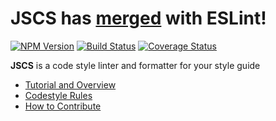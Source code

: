 # JSCS has [merged](https://medium.com/@markelog/jscs-end-of-the-line-bc9bf0b3fdb2#.x0o1xqkk9) with ESLint!

[![NPM Version](https://img.shields.io/npm/v/jscs.svg?style=flat)](https://www.npmjs.com/package/jscs)
[![Build Status](https://travis-ci.org/jscs-dev/node-jscs.svg?branch=master)](https://travis-ci.org/jscs-dev/node-jscs)
[![Coverage Status](https://img.shields.io/coveralls/jscs-dev/node-jscs.svg?style=flat)](https://coveralls.io/r/jscs-dev/node-jscs?branch=master)

**JSCS** is a code style linter and formatter for your style guide

<!-- intro-end -->

* [Tutorial and Overview](http://jscs.info/overview)
* [Codestyle Rules](http://jscs.info/rules)
* [How to Contribute](http://jscs.info/contributing)
